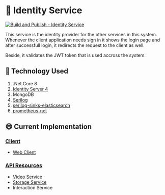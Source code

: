 # :key: Identity Service
[![Build and Publish - Identity Service](https://github.com/Rahim373/utube/actions/workflows/identity_service-build_and_publish.yml/badge.svg?branch=dev)](https://github.com/Rahim373/utube/actions/workflows/identity_service-build_and_publish.yml)

This service is the identity provider for the other services in this system. Whenever the client application needs sign in it shows the login page and after successfull login, it redirects the request to the client as well. 

Beside, it validates the JWT token that is used accross the system.


## :hammer: Technology Used
1. .Net Core 8
1. [Identity Server 4](https://identityserver4.readthedocs.io/en/latest/)
1. MongoDB
1. [Serilog](https://serilog.net/)
1. [serilog-sinks-elasticsearch](https://github.com/serilog-contrib/serilog-sinks-elasticsearch)
1. [prometheus-net](https://github.com/prometheus-net/prometheus-net)


## :smile: Current Implementation
### [Client](https://identityserver4.readthedocs.io/en/latest/intro/terminology.html#client)
* [Web Client](https://github.com/Rahim373/utube/tree/dev/web-client)
### [API Resources](https://identityserver4.readthedocs.io/en/latest/intro/terminology.html#resources)
* [Video Service](https://github.com/Rahim373/utube/tree/dev/video-service)
* [Storage Service](https://github.com/Rahim373/utube/tree/dev/storage-service)
* Interaction Service
